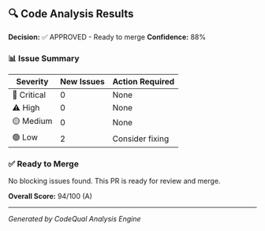 ## 🔍 Code Analysis Results

**Decision:** ✅ APPROVED - Ready to merge
**Confidence:** 88%

### 📊 Issue Summary
| Severity | New Issues | Action Required |
|----------|------------|----------------|
| 🚨 Critical | 0 | None |
| ⚠️ High | 0 | None |
| 🟡 Medium | 0 | None |
| 🟢 Low | 2 | Consider fixing |

### ✅ Ready to Merge
No blocking issues found. This PR is ready for review and merge.

**Overall Score:** 94/100 (A)

---
*Generated by CodeQual Analysis Engine*